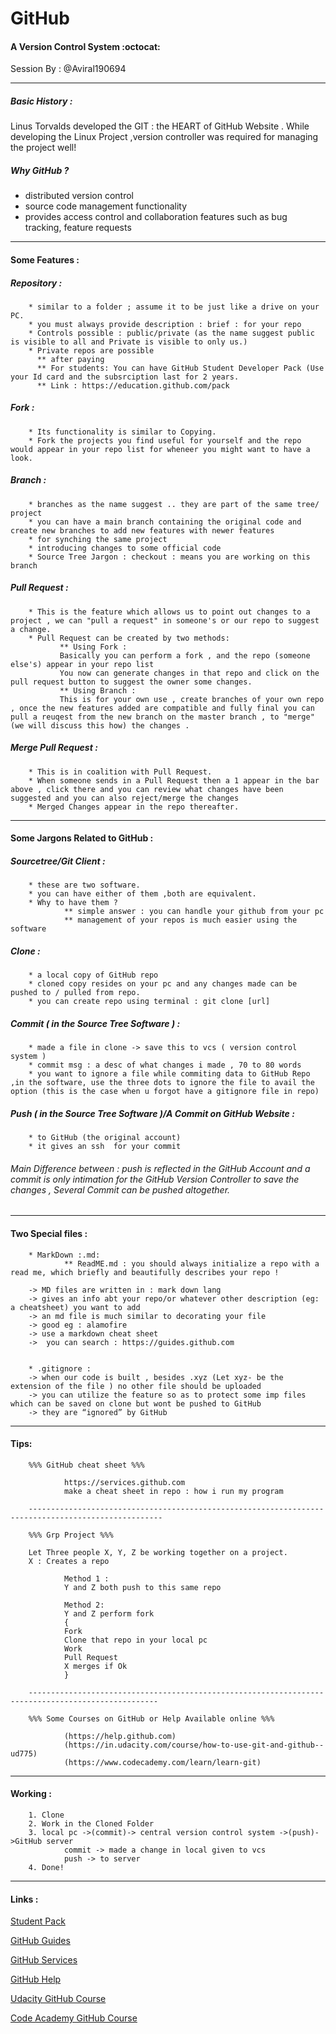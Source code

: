 # GitHub 
#### A Version Control System  :octocat:

Session By : @Aviral190694

----

##### Basic History : 

Linus Torvalds developed the GIT : the HEART of GitHub Website .
While developing the Linux Project ,version controller was required for managing the project well!

##### Why GitHub ?

* distributed version control 
* source code management functionality 
* provides access control and collaboration features such as bug tracking, feature requests

-----

#### Some Features :

##### Repository :
        
        * similar to a folder ; assume it to be just like a drive on your PC.
        * you must always provide description : brief : for your repo
        * Controls possible : public/private (as the name suggest public is visible to all and Private is visible to only us.)
        * Private repos are possible 
          ** after paying
          ** For students: You can have GitHub Student Developer Pack (Use your Id card and the subsrciption last for 2 years.
          ** Link : https://education.github.com/pack
          
##### Fork :

        * Its functionality is similar to Copying.
        * Fork the projects you find useful for yourself and the repo would appear in your repo list for wheneer you might want to have a look.
        
##### Branch :

        * branches as the name suggest .. they are part of the same tree/ project 
        * you can have a main branch containing the original code and create new branches to add new features with newer features
        * for synching the same project 
        * introducing changes to some official code 
        * Source Tree Jargon : checkout : means you are working on this branch 

##### Pull Request :

        * This is the feature which allows us to point out changes to a project , we can "pull a request" in someone's or our repo to suggest a change.
        * Pull Request can be created by two methods: 
               ** Using Fork :
               Basically you can perform a fork , and the repo (someone else's) appear in your repo list 
               You now can generate changes in that repo and click on the pull request button to suggest the owner some changes.                
               ** Using Branch :
               This is for your own use , create branches of your own repo , once the new features added are compatible and fully final you can pull a reuqest from the new branch on the master branch , to "merge"(we will discuss this how) the changes .
               
##### Merge Pull Request :
        
        * This is in coalition with Pull Request.
        * When someone sends in a Pull Request then a 1 appear in the bar above , click there and you can review what changes have been suggested and you can also reject/merge the changes
        * Merged Changes appear in the repo thereafter.
        

----

#### Some Jargons Related to GitHub :

##### Sourcetree/Git Client :

        * these are two software.
        * you can have either of them ,both are equivalent.
        * Why to have them ?
                ** simple answer : you can handle your github from your pc 
                ** management of your repos is much easier using the software

##### Clone :

        * a local copy of GitHub repo
        * cloned copy resides on your pc and any changes made can be pushed to / pulled from repo.
        * you can create repo using terminal : git clone [url]
        

##### Commit ( in the Source Tree Software ) :

        * made a file in clone -> save this to vcs ( version control system )
        * commit msg : a desc of what changes i made , 70 to 80 words 
        * you want to ignore a file while commiting data to GitHub Repo ,in the software, use the three dots to ignore the file to avail the option (this is the case when u forgot have a gitignore file in repo)
        
##### Push ( in the Source Tree Software )/A Commit on GitHub Website :

        * to GitHub (the original account) 
        * it gives an ssh  for your commit

###### Main Difference between : push is reflected in the GitHub Account and a commit is only intimation for the GitHub Version Controller to save the changes , Several Commit can be pushed altogether.

----

#### Two Special files : 
        
        * MarkDown :.md:
                ** ReadME.md : you should always initialize a repo with a read me, which briefly and beautifully describes your repo ! 
                
        -> MD files are written in : mark down lang
        -> gives an info abt your repo/or whatever other description (eg: a cheatsheet) you want to add
        -> an md file is much similar to decorating your file 
        -> good eg : alamofire 
        -> use a markdown cheat sheet 
        ->  you can search : https://guides.github.com


        * .gitignore :
        -> when our code is built , besides .xyz (Let xyz- be the extension of the file ) no other file should be uploaded
        -> you can utilize the feature so as to protect some imp files which can be saved on clone but wont be pushed to GitHub
        -> they are “ignored” by GitHub

----

#### Tips:

        %%% GitHub cheat sheet %%%
        
                https://services.github.com
                make a cheat sheet in repo : how i run my program
        
        ----------------------------------------------------------------------------------------------------
        
        %%% Grp Project %%% 
       
        Let Three people X, Y, Z be working together on a project.
        X : Creates a repo 
        
                Method 1 :
                Y and Z both push to this same repo

                Method 2:
                Y and Z perform fork 
                {
                Fork
                Clone that repo in your local pc 
                Work
                Pull Request
                X merges if Ok
                }

        ---------------------------------------------------------------------------------------------------
        
        %%% Some Courses on GitHub or Help Available online %%%
        
                (https://help.github.com)
                (https://in.udacity.com/course/how-to-use-git-and-github--ud775)
                (https://www.codecademy.com/learn/learn-git)

----

#### Working :

        1. Clone 
        2. Work in the Cloned Folder 
        3. local pc ->(commit)-> central version control system ->(push)->GitHub server 
                commit -> made a change in local given to vcs
                push -> to server
        4. Done!

----

#### Links :

[Student Pack](https://education.github.com/pack)

[GitHub Guides](https://guides.github.com)

[GitHub Services](https://services.github.com)

[GitHub Help](https://help.github.com)

[Udacity GitHub Course](https://in.udacity.com/course/how-to-use-git-and-github--ud775)

[Code Academy GitHub Course](https://www.codecademy.com/learn/learn-git)

